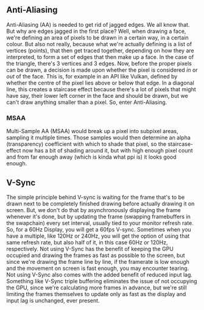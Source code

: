 ## Anti-Aliasing

Anti-Aliasing (AA) is needed to get rid of jagged edges. We all know that. But why are edges jagged in the first place?
Well, when drawing a face, we're defining an area of pixels to be drawn in a certain way, in a certain colour. But also
not really, because what we're actually defining is a list of vertices (points), that then get traced together, depending
on how they are interpreted, to form a set of edges that then make up a face. In the case of the triangle, there's 3 vertices
and 3 edges. Now, before the proper pixels can be drawn, a decision is made upon whether the pixel is considered _in_ or _out_
of the face. This is, for example in an API like Vulkan, defined by whether the centre of the pixel lies above or below that edge.
In a diagonal line, this creates a staircase effect because there's a lot of pixels that might have say, their lower left
corner in the face and should be drawn, but we can't draw anything smaller than a pixel. So, enter Anti-Aliasing.

### MSAA

Multi-Sample AA (MSAA) would break up a pixel into subpixel areas, sampling it multiple times. Those samples would then
determine an alpha (transparency) coefficient with which to shade that pixel, so the staircase-effect now has a bit of 
shading around it, but with high enough pixel count and from far enough away (which is kinda what ppi is) it looks good 
enough.

## V-Sync

The simple principle behind V-sync is waiting for the frame that's to be drawn next to be completely finished drawing
before actually drawing it on screen. But, we don't do that by asynchronously displaying the frame whenever it's done, but
by updating the frame (swapping framebuffers in the swapchain) every set interval, usually tied to your monitor refresh
rate. So, for a 60Hz Display, you will get a 60fps V-sync. Sometimes when you have a multiple, like 120Hz or 240Hz, you will
get the option of using that same refresh rate, but also half of it, in this case 60Hz or 120Hz, respectively. Not using 
V-Sync has the benefit of keeping the GPU occupied and drawing the frames as fast as possible to the screen, but since
we're drawing the frame line by line, if the framerate is low enough and the movement on screen is fast enough, you may 
encounter tearing. Not using V-Sync also comes with the added benefit of reduced input lag. Something like V-Sync triple 
buffering eliminates the issue of not occupying the GPU, since we're calculating more frames in advance, but we're still
limiting the frames themselves to update only as fast as the display and input lag is unchanged, ever present.
